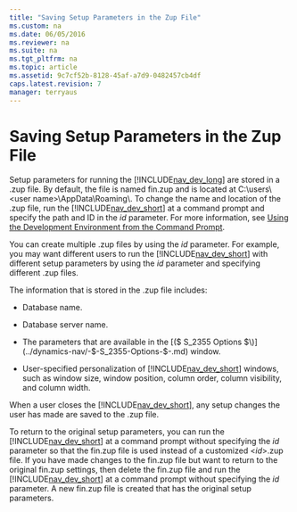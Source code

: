 ```yaml
---
title: "Saving Setup Parameters in the Zup File"
ms.custom: na
ms.date: 06/05/2016
ms.reviewer: na
ms.suite: na
ms.tgt_pltfrm: na
ms.topic: article
ms.assetid: 9c7cf52b-8128-45af-a7d9-0482457cb4df
caps.latest.revision: 7
manager: terryaus
---
```

# Saving Setup Parameters in the Zup File
Setup parameters for running the [!INCLUDE[nav_dev_long](../dynamics-nav/includes/nav_dev_long_md.md)] are stored in a .zup file. By default, the file is named fin.zup and is located at C:\\users\\\<user name\>\\AppData\\Roaming\\. To change the name and location of the .zup file, run the [!INCLUDE[nav_dev_short](../dynamics-nav/includes/nav_dev_short_md.md)] at a command prompt and specify the path and ID in the *id* parameter. For more information, see [Using the Development Environment from the Command Prompt](../dynamics-nav/Using-the-Development-Environment-from-the-Command-Prompt.md).  
  
 You can create multiple .zup files by using the *id* parameter. For example, you may want different users to run the [!INCLUDE[nav_dev_short](../dynamics-nav/includes/nav_dev_short_md.md)] with different setup parameters by using the *id* parameter and specifying different .zup files.  
  
 The information that is stored in the .zup file includes:  
  
-   Database name.  
  
-   Database server name.  
  
-   The parameters that are available in the [\($ S\_2355 Options $\)](../dynamics-nav/-$-S_2355-Options-$-.md) window.  
  
-   User\-specified personalization of [!INCLUDE[nav_dev_short](../dynamics-nav/includes/nav_dev_short_md.md)] windows, such as window size, window position, column order, column visibility, and column width.  
  
 When a user closes the [!INCLUDE[nav_dev_short](../dynamics-nav/includes/nav_dev_short_md.md)], any setup changes the user has made are saved to the .zup file.  
  
 To return to the original setup parameters, you can run the [!INCLUDE[nav_dev_short](../dynamics-nav/includes/nav_dev_short_md.md)] at a command prompt without specifying the *id* parameter so that the fin.zup file is used instead of a customized \<*id*\>.zup file. If you have made changes to the fin.zup file but want to return to the original fin.zup settings, then delete the fin.zup file and run the [!INCLUDE[nav_dev_short](../dynamics-nav/includes/nav_dev_short_md.md)] at a command prompt without specifying the *id* parameter. A new fin.zup file is created that has the original setup parameters.